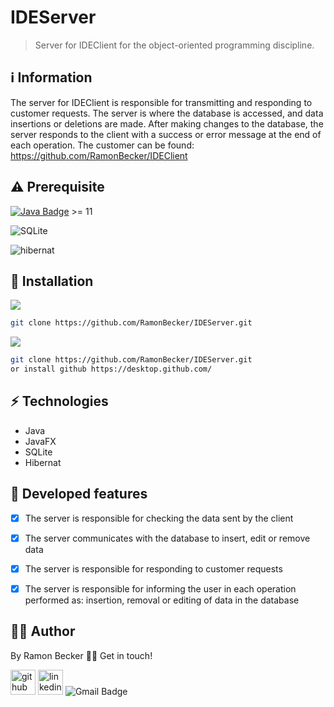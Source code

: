 # IDEServer

> Server for IDEClient for the object-oriented programming discipline.
 
## :information_source: Information 

The server for IDEClient is responsible for transmitting and responding to customer requests. The server is where the database is accessed, and data insertions or deletions are made. After making changes to the database, the server responds to the client with a success or error message at the end of each operation. The customer can be found: https://github.com/RamonBecker/IDEClient



## ⚠️ Prerequisite
[![Java Badge](https://img.shields.io/badge/Java-ED8B00?style=for-the-badge&logo=java&logoColor=white)](https://www.oracle.com/br/java/technologies/javase-downloads.html) >= 11 

![SQLite](https://user-images.githubusercontent.com/44611131/114250673-ddb7d300-9974-11eb-9a56-32801d458b43.png)

![hibernat](https://user-images.githubusercontent.com/44611131/114250678-e0b2c380-9974-11eb-9f9e-b5b0716883cf.jpg)


## :rocket: Installation

![](https://img.shields.io/badge/Linux-FCC624?style=for-the-badge&logo=linux&logoColor=black)

```sh
git clone https://github.com/RamonBecker/IDEServer.git
```

![](https://img.shields.io/badge/Windows-0078D6?style=for-the-badge&logo=windows&logoColor=white)


```sh
git clone https://github.com/RamonBecker/IDEServer.git
or install github https://desktop.github.com/ 

```

## :zap: Technologies	

- Java
- JavaFX
- SQLite
- Hibernat

## :memo: Developed features

- [x] The server is responsible for checking the data sent by the client
- [x] The server communicates with the database to insert, edit or remove data
- [x] The server is responsible for responding to customer requests
- [x] The server is responsible for informing the user in each operation performed as: insertion, removal or editing of data in the database



## :technologist:	 Author

By Ramon Becker 👋🏽 Get in touch!



[<img src='https://cdn.jsdelivr.net/npm/simple-icons@3.0.1/icons/github.svg' alt='github' height='40'>](https://github.com/RamonBecker)  [<img src='https://cdn.jsdelivr.net/npm/simple-icons@3.0.1/icons/linkedin.svg' alt='linkedin' height='40'>](https://www.linkedin.com/in/https://www.linkedin.com/in/ramon-becker-da-silva-96b81b141//)
![Gmail Badge](https://img.shields.io/badge/-ramonbecker68@gmail.com-c14438?style=flat-square&logo=Gmail&logoColor=white&link=mailto:ramonbecker68@gmail.com)
